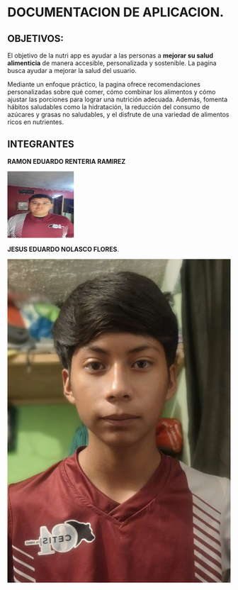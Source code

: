 # DOCUMENTACION DE APLICACION.
## OBJETIVOS:

El objetivo de la nutri app es ayudar a las personas a  **mejorar su salud alimenticia** de manera accesible, personalizada y sostenible. La pagina busca ayudar a mejorar la salud del usuario.

Mediante un enfoque práctico, la pagina ofrece recomendaciones personalizadas sobre qué comer, cómo combinar los alimentos y cómo ajustar las porciones para lograr una nutrición adecuada. Además, fomenta hábitos saludables como la hidratación, la reducción del consumo de azúcares y grasas no saludables, y el disfrute de una variedad de alimentos ricos en nutrientes.



## INTEGRANTES
**RAMON EDUARDO RENTERIA RAMIREZ**

![Ramon Eduardo Renteria Foto](https://github.com/RamonRenteria1/mi-primerproyecto-prepa/blob/main/WhatsApp%20Image%202025-09-18%20at%209.52.13%20AM-convertido-a-150x150.jpeg?raw=true)

**JESUS EDUARDO NOLASCO FLORES**.

![image alt](https://github.com/JesusNolasco35/Mi-primer-repositorio-3-semestre/blob/main/yo.jpg?raw=true)

